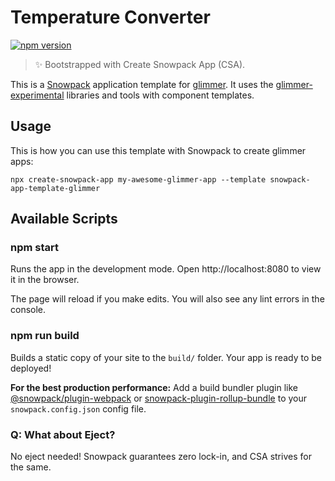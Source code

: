 # Temperature Converter

[![npm version](http://img.shields.io/npm/v/snowpack-app-template-glimmer.svg?style=flat)](https://npmjs.org/package/snowpack-app-template-glimmer "View this project on npm")


> ✨ Bootstrapped with Create Snowpack App (CSA).

This is a [Snowpack](https://snowpack.dev) application template for [glimmer](https://glimmerjs.com).
It uses the [glimmer-experimental](https://github.com/glimmerjs/glimmer-experimental) libraries and tools with component templates.

## Usage
This is how you can use this template with Snowpack to create glimmer apps:
```
npx create-snowpack-app my-awesome-glimmer-app --template snowpack-app-template-glimmer
```

## Available Scripts

### npm start

Runs the app in the development mode.
Open http://localhost:8080 to view it in the browser.

The page will reload if you make edits.
You will also see any lint errors in the console.

### npm run build

Builds a static copy of your site to the `build/` folder.
Your app is ready to be deployed!

**For the best production performance:** Add a build bundler plugin like [@snowpack/plugin-webpack](https://github.com/snowpackjs/snowpack/tree/master/plugins/plugin-webpack) or [snowpack-plugin-rollup-bundle](https://github.com/ParamagicDev/snowpack-plugin-rollup-bundle) to your `snowpack.config.json` config file.

### Q: What about Eject?

No eject needed! Snowpack guarantees zero lock-in, and CSA strives for the same.
